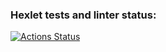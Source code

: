 ### Hexlet tests and linter status:
[![Actions Status](https://github.com/DmitriySmolin/php-project-57/actions/workflows/hexlet-check.yml/badge.svg)](https://github.com/DmitriySmolin/php-project-57/actions)
